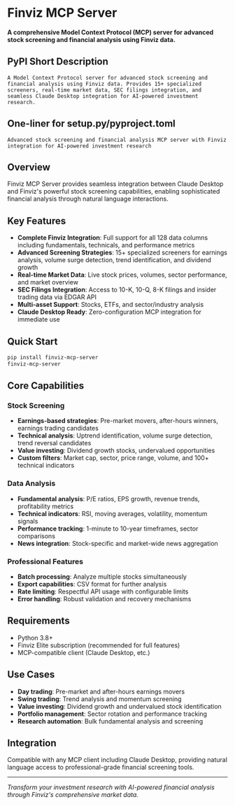 # Finviz MCP Server

**A comprehensive Model Context Protocol (MCP) server for advanced stock screening and financial analysis using Finviz data.**

## PyPI Short Description
```
A Model Context Protocol server for advanced stock screening and financial analysis using Finviz data. Provides 15+ specialized screeners, real-time market data, SEC filings integration, and seamless Claude Desktop integration for AI-powered investment research.
```

## One-liner for setup.py/pyproject.toml
```
Advanced stock screening and financial analysis MCP server with Finviz integration for AI-powered investment research
```

## Overview

Finviz MCP Server provides seamless integration between Claude Desktop and Finviz's powerful stock screening capabilities, enabling sophisticated financial analysis through natural language interactions.

## Key Features

- **Complete Finviz Integration**: Full support for all 128 data columns including fundamentals, technicals, and performance metrics
- **Advanced Screening Strategies**: 15+ specialized screeners for earnings analysis, volume surge detection, trend identification, and dividend growth
- **Real-time Market Data**: Live stock prices, volumes, sector performance, and market overview
- **SEC Filings Integration**: Access to 10-K, 10-Q, 8-K filings and insider trading data via EDGAR API
- **Multi-asset Support**: Stocks, ETFs, and sector/industry analysis
- **Claude Desktop Ready**: Zero-configuration MCP integration for immediate use

## Quick Start

```bash
pip install finviz-mcp-server
finviz-mcp-server
```

## Core Capabilities

### Stock Screening
- **Earnings-based strategies**: Pre-market movers, after-hours winners, earnings trading candidates
- **Technical analysis**: Uptrend identification, volume surge detection, trend reversal candidates
- **Value investing**: Dividend growth stocks, undervalued opportunities
- **Custom filters**: Market cap, sector, price range, volume, and 100+ technical indicators

### Data Analysis
- **Fundamental analysis**: P/E ratios, EPS growth, revenue trends, profitability metrics
- **Technical indicators**: RSI, moving averages, volatility, momentum signals
- **Performance tracking**: 1-minute to 10-year timeframes, sector comparisons
- **News integration**: Stock-specific and market-wide news aggregation

### Professional Features
- **Batch processing**: Analyze multiple stocks simultaneously
- **Export capabilities**: CSV format for further analysis
- **Rate limiting**: Respectful API usage with configurable limits
- **Error handling**: Robust validation and recovery mechanisms

## Requirements

- Python 3.8+
- Finviz Elite subscription (recommended for full features)
- MCP-compatible client (Claude Desktop, etc.)

## Use Cases

- **Day trading**: Pre-market and after-hours earnings movers
- **Swing trading**: Trend analysis and momentum screening
- **Value investing**: Dividend growth and undervalued stock identification
- **Portfolio management**: Sector rotation and performance tracking
- **Research automation**: Bulk fundamental analysis and screening

## Integration

Compatible with any MCP client including Claude Desktop, providing natural language access to professional-grade financial screening tools.

---

*Transform your investment research with AI-powered financial analysis through Finviz's comprehensive market data.* 